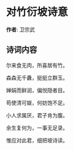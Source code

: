 # 对竹衍坡诗意

**作者**: 卫宗武

## 诗词内容

尔来食无肉，所喜居有竹。

森森无千纛，挺挺立群玉。

婵娟而鲜润，偏悦隠者目。

苟使清可娱，何妨饱不足。

小人求属厌，君子肯为腹。

余生复何为，一事无足录。

惟应对此君，细把坡诗读。

